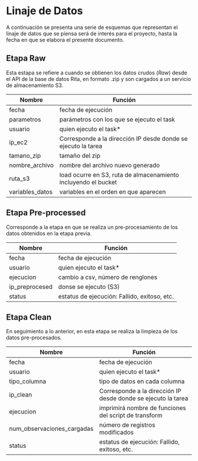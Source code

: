 # Linaje de Datos

A continuación se presenta una serie de esquemas que representan el linaje de datos que se piensa será de interés para el proyecto, hasta la fecha en que se elabora el presente documento.

## Etapa Raw

Esta estapa se refiere a cuando se obtienen los datos crudos (*Raw*) desde el API de la base de datos Rita, en formato .zip y son cargados a un servicio de almacenamiento S3.

| Nombre            | Función                                           	            |
|-----------------	|----------------------------------------------------------------	|
| fecha            	| fecha de ejecución                                              |
| parametros      	| parámetros con los que se ejecuto el task                      	|
| usuario         	| quien ejecuto el task*                                         	|
| ip_ec2          	| Corresponde a la dirección IP desde donde se ejecuto la tarea  	|
| tamano_zip       	| tamaño del zip                                                	|
| nombre_archivo  	| nombre del archivo nuevo generado                              	|
| ruta_s3         	| load ocurre en S3, ruta de almacenamiento incluyendo el bucket 	|
| variables_datos 	| variables en el orden en que aparecen                          	|



## Etapa Pre-processed

Corresponde a la etapa en que se realiza un pre-procesamiento de los datos obtenidos en la etapa previa.

| Nombre                    	| Función                                      	|
|---------------------------	|----------------------------------------------	|
| fecha                     	| fecha de ejecución                           	|
| usuario                   	| quien ejecuto el task*                       	|
| ejecucion                 	| cambio a csv, número de renglones           	|
| ip_preprocesed             	| donse se ejecuto (S3)                        	|
| status                    	| estatus de ejecución: Fallido, exitoso, etc. 	|

## Etapa Clean

En seguimiento a lo anterior, en esta etapa se realiza la limpieza de los datos pre-procesados.

| Nombre                     	| Función                                               	|
|----------------------------	|-------------------------------------------------------	|
| fecha                      	| fecha de ejecución                                    	|
| usuario                    	| quien ejecuto el task*                                	|
| tipo_columna               	| tipo de datos en cada columna                         	|
| ip_clean                   	| Corresponde a la dirección IP desde donde se ejecuto la tarea|
| ejecucion                  	| imprimirá nombre de funciones del script de transform 	|
| num_observaciones_cargadas 	| número de registros modificados                       	|
| status                     	| estatus de ejecución: Fallido, exitoso, etc.          	|
